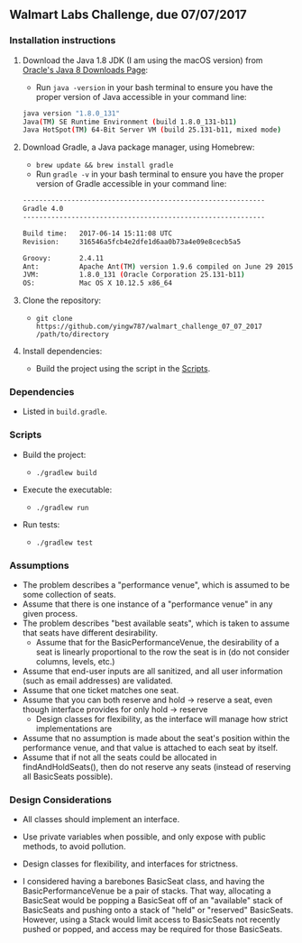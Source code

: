 ## Walmart Labs Challenge, due 07/07/2017

### Installation instructions

1. Download the Java 1.8 JDK (I am using the macOS version) from [Oracle's Java 8 Downloads Page](http://www.oracle.com/technetwork/java/javase/downloads/jdk8-downloads-2133151.html):
    - Run `java -version` in your bash terminal to ensure you have the proper version of Java accessible in your command line:

    ```bash
    java version "1.8.0_131"
    Java(TM) SE Runtime Environment (build 1.8.0_131-b11)
    Java HotSpot(TM) 64-Bit Server VM (build 25.131-b11, mixed mode)
    ```

2. Download Gradle, a Java package manager, using Homebrew:
    - `brew update && brew install gradle`
    - Run `gradle -v` in your bash terminal to ensure you have the proper version of Gradle accessible in your command line:

    ```bash
    ------------------------------------------------------------
    Gradle 4.0
    ------------------------------------------------------------

    Build time:   2017-06-14 15:11:08 UTC
    Revision:     316546a5fcb4e2dfe1d6aa0b73a4e09e8cecb5a5

    Groovy:       2.4.11
    Ant:          Apache Ant(TM) version 1.9.6 compiled on June 29 2015
    JVM:          1.8.0_131 (Oracle Corporation 25.131-b11)
    OS:           Mac OS X 10.12.5 x86_64
    ```

3. Clone the repository:
    - `git clone https://github.com/yingw787/walmart_challenge_07_07_2017 /path/to/directory`

4. Install dependencies:
    - Build the project using the script in the [Scripts](#scripts).


### Dependencies
- Listed in `build.gradle`.


### Scripts

- Build the project:
    - `./gradlew build`

- Execute the executable:
    - `./gradlew run`

- Run tests:
    - `./gradlew test`


### Assumptions

- The problem describes a "performance venue", which is assumed to be some collection of seats.
- Assume that there is one instance of a "performance venue" in any given process.
- The problem describes "best available seats", which is taken to assume that seats have different desirability.
    - Assume that for the BasicPerformanceVenue, the desirability of a seat is linearly proportional to the row the seat is in (do not consider columns, levels, etc.)
- Assume that end-user inputs are all sanitized, and all user information (such as email addresses) are validated.
- Assume that one ticket matches one seat.
- Assume that you can both reserve and hold -> reserve a seat, even though interface provides for only hold -> reserve
    - Design classes for flexibility, as the interface will manage how strict implementations are
- Assume that no assumption is made about the seat's position within the performance venue,
  and that value is attached to each seat by itself.
- Assume that if not all the seats could be allocated in findAndHoldSeats(), then do not reserve any seats (instead of reserving all BasicSeats possible).


### Design Considerations

- All classes should implement an interface.
- Use private variables when possible, and only expose with public methods, to
  avoid pollution.
- Design classes for flexibility, and interfaces for strictness.

- I considered having a barebones BasicSeat class, and having the BasicPerformanceVenue be a pair of stacks. That way, allocating a BasicSeat would be popping a BasicSeat off of an "available" stack of BasicSeats and pushing onto a stack of "held" or "reserved" BasicSeats. However, using a Stack would limit access to BasicSeats not recently pushed or popped, and access may be required for those BasicSeats.

